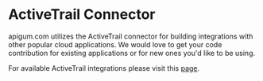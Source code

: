 # ActiveTrail Connector

apigum.com utilizes the ActiveTrail connector for building integrations with other popular cloud applications. We would love to get your code contribution for existing applications or for new ones you'd like to be using.

 For available ActiveTrail integrations please visit this [page](https://www.apigum.com/apps/activetrail).


 